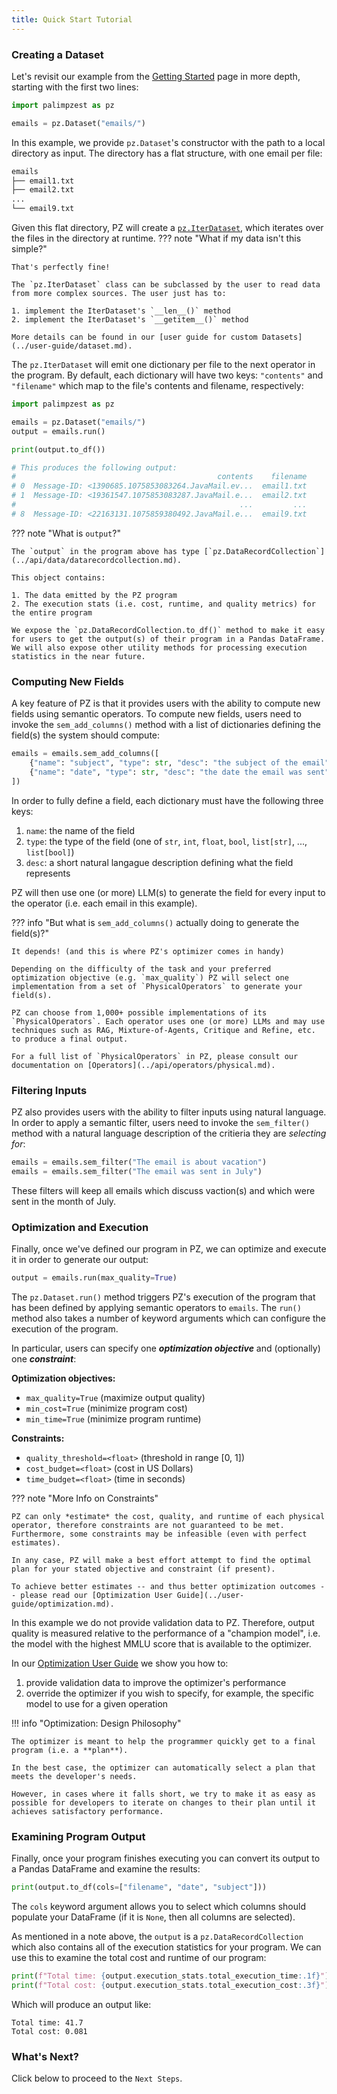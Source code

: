 ```yaml
---
title: Quick Start Tutorial
---
```

<!-- ## Goal
This page should expand upon the "teaser" code shown at the very beginning of `docs/index.md`.

Every user who reads this page should be left with the following impression:

1. PZ is easy to get started with
2. PZ is powerful: many (serious) AI programs can be written in PZ
3. PZ has an optimizer, which can help optimize the user's program
4. The user can interact with and override the optimizer's decisions

The ideal way to do this is with the old mantra "show don't tell." A great example application can start very small and simple (1.), then grow to be more complex (2.), then make a call to our optimizer (3.), after which a user inspects the plan and modifies certain aspects of it (4.).

(In this page, I don't expect us to do any more than call `plan = ds.optimize()` for demonstrating (3.). For now, we should only allude to more powerful optimization which we will talk about later in the docs). -->


### Creating a Dataset
Let's revisit our example from the [Getting Started](../index.md) page in more depth, starting with the first two lines:
```python
import palimpzest as pz

emails = pz.Dataset("emails/")
```
In this example, we provide `pz.Dataset`'s constructor with the path to a local directory as input. The directory has a flat structure, with one email per file:
```bash
emails
├── email1.txt
├── email2.txt
...
└── email9.txt
```
Given this flat directory, PZ will create a [`pz.IterDataset`](../user-guide/dataset.md), which iterates over the files in the directory at runtime.
??? note "What if my data isn't this simple?"

    That's perfectly fine!
    
    The `pz.IterDataset` class can be subclassed by the user to read data from more complex sources. The user just has to:
    
    1. implement the IterDataset's `__len__()` method
    2. implement the IterDataset's `__getitem__()` method
    
    More details can be found in our [user guide for custom Datasets](../user-guide/dataset.md).

The `pz.IterDataset` will emit one dictionary per file to the next operator in the program. By default, each dictionary will have two keys: `"contents"` and `"filename"` which map to the file's contents and filename, respectively:

```python
import palimpzest as pz

emails = pz.Dataset("emails/")
output = emails.run()

print(output.to_df())

# This produces the following output:
#                                             contents    filename
# 0  Message-ID: <1390685.1075853083264.JavaMail.ev...  email1.txt
# 1  Message-ID: <19361547.1075853083287.JavaMail.e...  email2.txt
#                                                  ...         ...
# 8  Message-ID: <22163131.1075859380492.JavaMail.e...  email9.txt
```
??? note "What is `output`?"

    The `output` in the program above has type [`pz.DataRecordCollection`](../api/data/datarecordcollection.md).
    
    This object contains:

    1. The data emitted by the PZ program
    2. The execution stats (i.e. cost, runtime, and quality metrics) for the entire program

    We expose the `pz.DataRecordCollection.to_df()` method to make it easy for users to get the output(s) of their program in a Pandas DataFrame. We will also expose other utility methods for processing execution statistics in the near future.

### Computing New Fields
A key feature of PZ is that it provides users with the ability to compute new fields using semantic operators. To compute new fields, users need to invoke the `sem_add_columns()` method with a list of dictionaries defining the field(s) the system should compute:
```python
emails = emails.sem_add_columns([
    {"name": "subject", "type": str, "desc": "the subject of the email"},
    {"name": "date", "type": str, "desc": "the date the email was sent"},
])
```
In order to fully define a field, each dictionary must have the following three keys:

1. `name`: the name of the field
2. `type`: the type of the field (one of `str`, `int`, `float`, `bool`, `list[str]`, ..., `list[bool]`)
3. `desc`: a short natural langague description defining what the field represents

PZ will then use one (or more) LLM(s) to generate the field for every input to the operator (i.e. each email in this example).

??? info "But what is `sem_add_columns()` actually doing to generate the field(s)?"

    It depends! (and this is where PZ's optimizer comes in handy)

    Depending on the difficulty of the task and your preferred optimization objective (e.g. `max_quality`) PZ will select one implementation from a set of `PhysicalOperators` to generate your field(s).

    PZ can choose from 1,000+ possible implementations of its `PhysicalOperators`. Each operator uses one (or more) LLMs and may use techniques such as RAG, Mixture-of-Agents, Critique and Refine, etc. to produce a final output.

    For a full list of `PhysicalOperators` in PZ, please consult our documentation on [Operators](../api/operators/physical.md).

### Filtering Inputs
PZ also provides users with the ability to filter inputs using natural language. In order to apply a semantic filter, users need to invoke the `sem_filter()` method with a natural language description of the critieria they are *selecting for*:
```python
emails = emails.sem_filter("The email is about vacation")
emails = emails.sem_filter("The email was sent in July")
```
These filters will keep all emails which discuss vaction(s) and which were sent in the month of July.

### Optimization and Execution
Finally, once we've defined our program in PZ, we can optimize and execute it in order to generate our output:
```python
output = emails.run(max_quality=True)
```
The `pz.Dataset.run()` method triggers PZ's execution of the program that has been defined by applying semantic operators to `emails`. The `run()` method also takes a number of keyword arguments which can configure the execution of the program.

In particular, users can specify one ***optimization objective*** and (optionally) one ***constraint***:

**Optimization objectives:**

- `max_quality=True` (maximize output quality) 
- `min_cost=True` (minimize program cost)
- `min_time=True` (minimize program runtime)

**Constraints:**

- `quality_threshold=<float>` (threshold in range [0, 1])
- `cost_budget=<float>` (cost in US Dollars)
- `time_budget=<float>` (time in seconds)

??? note "More Info on Constraints"

    PZ can only *estimate* the cost, quality, and runtime of each physical operator, therefore constraints are not guaranteed to be met. Furthermore, some constraints may be infeasible (even with perfect estimates).

    In any case, PZ will make a best effort attempt to find the optimal plan for your stated objective and constraint (if present).

    To achieve better estimates -- and thus better optimization outcomes -- please read our [Optimization User Guide](../user-guide/optimization.md).

In this example we do not provide validation data to PZ. Therefore, output quality is measured relative to the performance of a "champion model", i.e. the model with the highest MMLU score that is available to the optimizer.

In our [Optimization User Guide](../user-guide/optimization.md) we show you how to:

1. provide validation data to improve the optimizer's performance
2. override the optimizer if you wish to specify, for example, the specific model to use for a given operation

!!! info "Optimization: Design Philosophy"

    The optimizer is meant to help the programmer quickly get to a final program (i.e. a **plan**).

    In the best case, the optimizer can automatically select a plan that meets the developer's needs.
    
    However, in cases where it falls short, we try to make it as easy as possible for developers to iterate on changes to their plan until it achieves satisfactory performance.

### Examining Program Output
Finally, once your program finishes executing you can convert its output to a Pandas DataFrame and examine the results:
```python
print(output.to_df(cols=["filename", "date", "subject"]))
```
The `cols` keyword argument allows you to select which columns should populate your DataFrame (if it is `None`, then all columns are selected).

As mentioned in a note above, the `output` is a `pz.DataRecordCollection` which also contains all of the execution statistics for your program. We can use this to examine the total cost and runtime of our program:
```python
print(f"Total time: {output.execution_stats.total_execution_time:.1f}")
print(f"Total cost: {output.execution_stats.total_execution_cost:.3f}")
```
Which will produce an output like:
```
Total time: 41.7
Total cost: 0.081
```

### What's Next?
Click below to proceed to the `Next Steps`.
